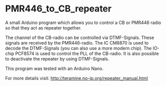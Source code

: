 # PMR446_to_CB_repeater
A small Arduino program which allows you to control a CB or PMR446 radio so that they act as repeater together.

The channel of the CB-radio can be controlled via DTMF-Signals. These signals are received by the PMR446-radio. The IC CM8870 is used to decode the DTMF-Signals (you can also use a more modern chip). The IO-chip PCF8574 is used to control the PLL of the CB-radio. It is also possible to deactivate the repeater by using DTMF-Signals.

This program was tested with an Arduino Nano.

For more details visit: http://teramine.no-ip.org/repeater_manual.html
